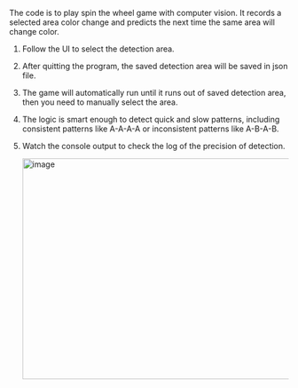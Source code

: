 The code is to play spin the wheel game with computer vision. It records a selected area color change and predicts the next time the same area will change color.

1. Follow the UI to select the detection area.
2. After quitting the program, the saved detection area will be saved in json file.
3. The game will automatically run until it runs out of saved detection area, then you need to manually select the area.
4. The logic is smart enough to detect quick and slow patterns, including consistent patterns like A-A-A-A or inconsistent patterns like A-B-A-B.
5. Watch the console output to check the log of the precision of detection.

   <img width="751" height="398" alt="image" src="https://github.com/user-attachments/assets/be32415e-f582-46a4-8784-7afa8b261ccc" />

   

